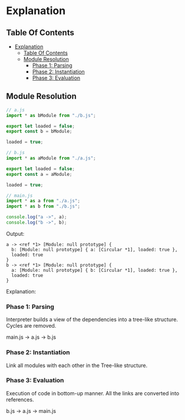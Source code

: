 # Explanation

## Table Of Contents

- [Explanation](#explanation)
  - [Table Of Contents](#table-of-contents)
  - [Module Resolution](#module-resolution)
    - [Phase 1: Parsing](#phase-1-parsing)
    - [Phase 2: Instantiation](#phase-2-instantiation)
    - [Phase 3: Evaluation](#phase-3-evaluation)

## Module Resolution

```js
// a.js
import * as bModule from "./b.js";

export let loaded = false;
export const b = bModule;

loaded = true;

// b.js
import * as aModule from "./a.js";

export let loaded = false;
export const a = aModule;

loaded = true;

// main.js
import * as a from "./a.js";
import * as b from "./b.js";

console.log("a ->", a);
console.log("b ->", b);
```

Output:

```console
a -> <ref *1> [Module: null prototype] {
  b: [Module: null prototype] { a: [Circular *1], loaded: true },
  loaded: true
}
b -> <ref *1> [Module: null prototype] {
  a: [Module: null prototype] { b: [Circular *1], loaded: true },
  loaded: true
}
```

Explanation:

### Phase 1: Parsing

Interpreter builds a view of the dependencies into a tree-like structure.
Cycles are removed.

main.js -> a.js -> b.js

### Phase 2: Instantiation

Link all modules with each other in the Tree-like structure.

### Phase 3: Evaluation

Execution of code in bottom-up manner.
All the links are converted into references.

b.js -> a.js -> main.js
